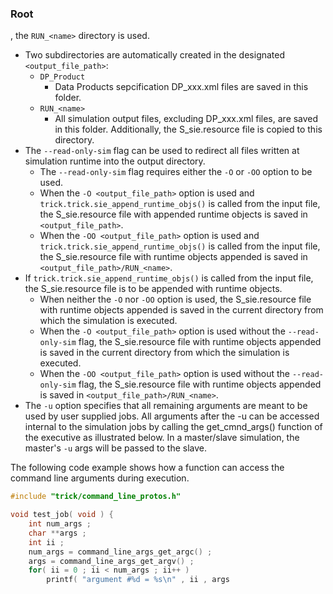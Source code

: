 ### Root

, the `RUN_<name>` directory is used.
  - Two subdirectories are automatically created in the designated `<output_file_path>`:
    - `DP_Product`
      - Data Products sepcification DP_xxx.xml files are saved in this folder.
    - `RUN_<name>`
      - All simulation output files, excluding DP_xxx.xml files, are saved in this folder. Additionally, the S_sie.resource file is copied to this directory.
- The `--read-only-sim` flag can be used to redirect all files written at simulation runtime into the output directory.
  - The `--read-only-sim` flag requires either the `-O` or `-OO` option to be used.
  - When the `-O <output_file_path>` option is used and `trick.trick.sie_append_runtime_objs()` is called from the input file, the S_sie.resource file with appended runtime objects is saved in `<output_file_path>`.
  - When the `-OO <output_file_path>` option is used and `trick.trick.sie_append_runtime_objs()` is called from the input file, the S_sie.resource file with runtime objects appended is saved in `<output_file_path>/RUN_<name>`.
- If `trick.trick.sie_append_runtime_objs()` is called from the input file, the S_sie.resource file is to be appended with runtime objects.
  - When neither the `-O` nor `-OO` option is used, the S_sie.resource file with runtime objects appended is saved in the current directory from which the simulation is executed.
  - When the `-O <output_file_path>` option is used without the `--read-only-sim` flag, the S_sie.resource file with runtime objects appended is saved in the current directory from which the simulation is executed.
  - When the `-OO <output_file_path>` option is used without the `--read-only-sim` flag, the S_sie.resource file with runtime objects appended is saved in `<output_file_path>/RUN_<name>`.
- The `-u` option specifies that all remaining arguments are meant to be used by user supplied jobs. All arguments after the -u can be accessed internal to the simulation jobs by calling the get_cmnd_args() function of the executive as illustrated below. In a master/slave simulation, the master's `-u` args will be passed to the slave.

The following code example shows how a function can access the command line arguments during execution.

```c++
#include "trick/command_line_protos.h"

void test_job( void ) {
    int num_args ;
    char **args ;
    int ii ;
    num_args = command_line_args_get_argc() ;
    args = command_line_args_get_argv() ;
    for( ii = 0 ; ii < num_args ; ii++ )
        printf( "argument #%d = %s\n" , ii , args

